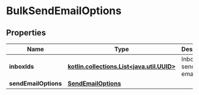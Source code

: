 
# BulkSendEmailOptions

## Properties
Name | Type | Description | Notes
------------ | ------------- | ------------- | -------------
**inboxIds** | [**kotlin.collections.List&lt;java.util.UUID&gt;**](java.util.UUID) | Inboxes to send the email from | 
**sendEmailOptions** | [**SendEmailOptions**](SendEmailOptions) |  | 



